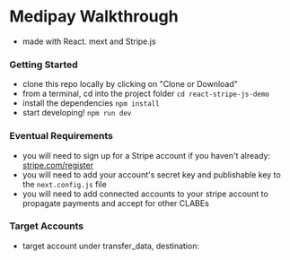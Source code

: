# Medipay Walkthrough

- made with React. mext and Stripe.js

### Getting Started

- clone this repo locally by clicking on "Clone or Download"
- from a terminal, cd into the project folder `cd react-stripe-js-demo`
- install the dependencies `npm install`
- start developing! `npm run dev`

### Eventual Requirements

- you will need to sign up for a Stripe account if you haven't already: [stripe.com/register](https://stripe.com/register)
- you will need to add your account's secret key and publishable key to the `next.config.js` file
- you will need to add connected accounts to your stripe account to propagate payments and accept for other CLABEs

### Target Accounts

- target account under transfer_data, destination: